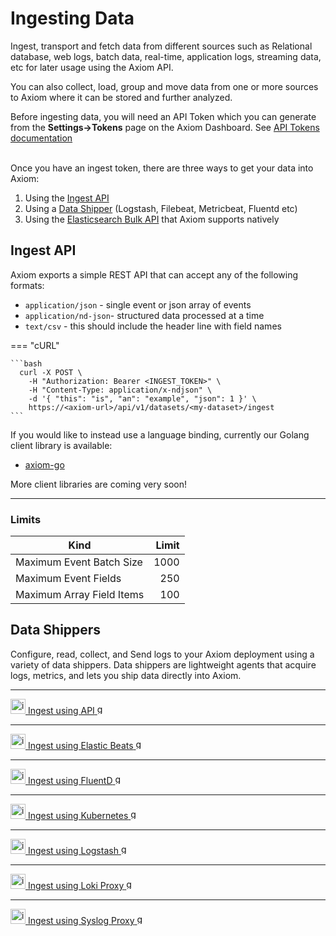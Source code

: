 <div class="axi-header">
  <h1>Ingesting Data</h1>
</div>

Ingest, transport and fetch data from different sources such as Relational database, web logs, batch data, real-time, application logs, streaming data, etc for later usage using the Axiom API. 

You can also collect, load, group and move data from one or more sources to Axiom where it can be stored and further analyzed.

Before ingesting data, you will need an API Token which you can generate from the **Settings->Tokens** page on the Axiom Dashboard. See [API Tokens documentation](/usage/settings#token)

<br />
 Once you have an ingest token, there are three ways to get your data into Axiom:

1. Using the [Ingest API](#ingest-api)
2. Using a [Data Shipper](#data-shippers) (Logstash, Filebeat, Metricbeat, Fluentd etc)
3. Using the [Elasticsearch Bulk API](/data-shippers/api) that Axiom supports natively

## Ingest API

Axiom exports a simple REST API that can accept any of the following formats:

- `application/json` - single event or json array of events
- `application/nd-json`- structured data processed at a time
- `text/csv` - this should include the header line with field names

=== "cURL"

    ```bash
      curl -X POST \
        -H "Authorization: Bearer <INGEST_TOKEN>" \
        -H "Content-Type: application/x-ndjson" \
        -d '{ "this": "is", "an": "example", "json": 1 }' \
        https://<axiom-url>/api/v1/datasets/<my-dataset>/ingest
    ``` 

If you would like to instead use a language binding, currently our Golang client library is available:

- [axiom-go](https://github.com/axiomhq/axiom-go)

More client libraries are coming very soon!

---

### Limits

| Kind                      | Limit |
| ------------------------- | ----: |
| Maximum Event Batch Size  |  1000 |
| Maximum Event Fields      |   250 |
| Maximum Array Field Items |   100 |

## Data Shippers

Configure, read, collect, and Send logs to your Axiom deployment using a variety of data shippers. Data shippers are lightweight agents that acquire logs, metrics, and lets you ship data directly into Axiom. 

---

<a class="axi-link-button" href="/data-shippers/api/" title="API Compatibility">
  <img src="/assets/integrate.svg" width=24 alt="integrations icon" />
  <span>Ingest using API</span>
  <img src="/assets/chevron-right.svg" width=16 alt="go" />
</a>

---

<a class="axi-link-button" href="/data-shippers/elastic-beats/" title="Elastic Beats">
  <img src="/assets/integrate.svg" width=24 alt="integrations icon" />
  <span>Ingest using Elastic Beats</span>
  <img src="/assets/chevron-right.svg" width=16 alt="go" />
</a>

---

<a class="axi-link-button" href="/data-shippers/fluentd/" title="FluentD">
  <img src="/assets/integrate.svg" width=24 alt="integrations icon" />
  <span>Ingest using FluentD</span>
  <img src="/assets/chevron-right.svg" width=16 alt="go" />
</a>

---

<a class="axi-link-button" href="/data-shippers/kubernetes-filebeat/" title="Kubernetes">
  <img src="/assets/integrate.svg" width=24 alt="integrations icon" />
  <span>Ingest using Kubernetes</span>
  <img src="/assets/chevron-right.svg" width=16 alt="go" />
</a>

---

<a class="axi-link-button" href="/data-shippers/logstash/" title="Logstash">
  <img src="/assets/integrate.svg" width=24 alt="integrations icon" />
  <span>Ingest using Logstash</span>
  <img src="/assets/chevron-right.svg" width=16 alt="go" />
</a>

---

<a class="axi-link-button" href="/data-shippers/loki/" title="Loki">
  <img src="/assets/integrate.svg" width=24 alt="integrations icon" />
  <span>Ingest using Loki Proxy</span>
  <img src="/assets/chevron-right.svg" width=16 alt="go" />
</a>

---

<a class="axi-link-button" href="/data-shippers/syslog-proxy/" title="Syslog">
  <img src="/assets/integrate.svg" width=24 alt="integrations icon" />
  <span>Ingest using Syslog Proxy</span>
  <img src="/assets/chevron-right.svg" width=16 alt="go" />
</a>




